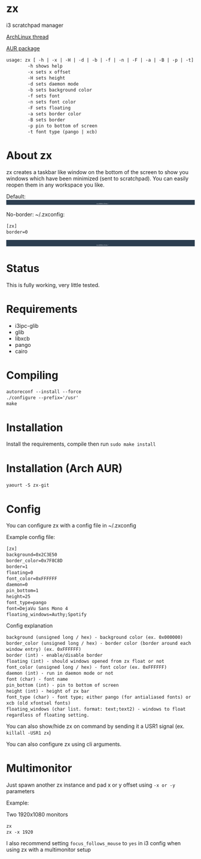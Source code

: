 # zx
i3 scratchpad manager

[ArchLinux thread](https://bbs.archlinux.org/viewtopic.php?pid=1611058)

[AUR package](https://aur.archlinux.org/packages/zx-git/)

```
usage: zx [ -h | -x | -H | -d | -b | -f | -n | -F | -a | -B | -p | -t]
        -h shows help
        -x sets x offset
        -H sets height
        -d sets daemon mode
        -b sets background color
        -f sets font
        -n sets font color
        -F sets floating
        -a sets border color
        -B sets border
        -p pin to bottom of screen
        -t font type (pango | xcb)
```

# About zx
zx creates a taskbar like window on the bottom of the screen to show you windows which have been minimized (sent to scratchpad). You can easily reopen them in any workspace you like.

Default:
![Default](https://raw.githubusercontent.com/mstg/zx/master/screenshots/default.png)

No-border:
~/.zxconfig:
```
[zx]
border=0
```
![No-border](https://raw.githubusercontent.com/mstg/zx/master/screenshots/no-border.png)

# Status
This is fully working, very little tested.

# Requirements
* i3ipc-glib
* glib
* libxcb
* pango
* cairo

# Compiling
```
autoreconf --install --force
./configure --prefix='/usr'
make
```

# Installation
Install the requirements, compile then run `sudo make install`

# Installation (Arch AUR)
`yaourt -S zx-git`


# Config
You can configure zx with a config file in ~/.zxconfig

Example config file:
```
[zx]
background=0x2C3E50
border_color=0x7F8C8D
border=1
floating=0
font_color=0xFFFFFF
daemon=0
pin_bottom=1
height=25
font_type=pango
font=DejaVu Sans Mono 4
floating_windows=Authy;Spotify
```

Config explanation
```
background (unsigned long / hex) - background color (ex. 0x000000)
border_color (unsigned long / hex) - border color (border around each window entry) (ex. 0xFFFFFF)
border (int) - enable/disable border
floating (int) - should windows opened from zx float or not
font_color (unsigned long / hex) - font color (ex. 0xFFFFFF)
daemon (int) - run in daemon mode or not
font (char) - font name
pin_bottom (int) - pin to bottom of screen
height (int) - height of zx bar
font_type (char) - font type; either pango (for antialiased fonts) or xcb (old xfontsel fonts)
floating_windows (char list. format: text;text2) - windows to float regardless of floating setting.
```

You can also show/hide zx on command by sending it a USR1 signal (ex. `killall -USR1 zx`)

You can also configure zx using cli arguments.

# Multimonitor
Just spawn another zx instance and pad x or y offset using `-x or -y` parameters

Example:

Two 1920x1080 monitors
```
zx
zx -x 1920
```

I also recommend setting `focus_follows_mouse` to `yes` in i3 config when using zx with a multimonitor setup
